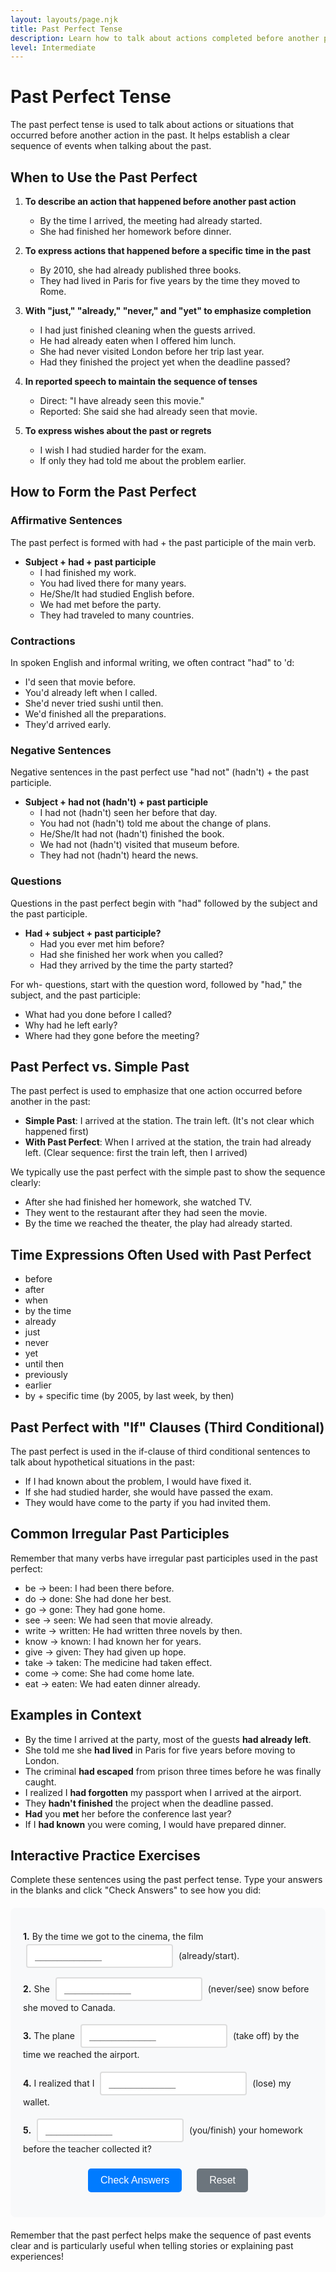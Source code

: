 ```yaml
---
layout: layouts/page.njk
title: Past Perfect Tense
description: Learn how to talk about actions completed before another past action.
level: Intermediate
---
```


# Past Perfect Tense

The past perfect tense is used to talk about actions or situations that occurred before another action in the past. It helps establish a clear sequence of events when talking about the past.

## When to Use the Past Perfect

1. **To describe an action that happened before another past action**
   - By the time I arrived, the meeting had already started.
   - She had finished her homework before dinner.

2. **To express actions that happened before a specific time in the past**
   - By 2010, she had already published three books.
   - They had lived in Paris for five years by the time they moved to Rome.

3. **With "just," "already," "never," and "yet" to emphasize completion**
   - I had just finished cleaning when the guests arrived.
   - He had already eaten when I offered him lunch.
   - She had never visited London before her trip last year.
   - Had they finished the project yet when the deadline passed?

4. **In reported speech to maintain the sequence of tenses**
   - Direct: "I have already seen this movie."
   - Reported: She said she had already seen that movie.

5. **To express wishes about the past or regrets**
   - I wish I had studied harder for the exam.
   - If only they had told me about the problem earlier.

## How to Form the Past Perfect

### Affirmative Sentences

The past perfect is formed with had + the past participle of the main verb.

- **Subject + had + past participle**
  - I had finished my work.
  - You had lived there for many years.
  - He/She/It had studied English before.
  - We had met before the party.
  - They had traveled to many countries.

### Contractions

In spoken English and informal writing, we often contract "had" to 'd:

- I'd seen that movie before.
- You'd already left when I called.
- She'd never tried sushi until then.
- We'd finished all the preparations.
- They'd arrived early.

### Negative Sentences

Negative sentences in the past perfect use "had not" (hadn't) + the past participle.

- **Subject + had not (hadn't) + past participle**
  - I had not (hadn't) seen her before that day.
  - You had not (hadn't) told me about the change of plans.
  - He/She/It had not (hadn't) finished the book.
  - We had not (hadn't) visited that museum before.
  - They had not (hadn't) heard the news.

### Questions

Questions in the past perfect begin with "had" followed by the subject and the past participle.

- **Had + subject + past participle?**
  - Had you ever met him before?
  - Had she finished her work when you called?
  - Had they arrived by the time the party started?

For wh- questions, start with the question word, followed by "had," the subject, and the past participle:

- What had you done before I called?
- Why had he left early?
- Where had they gone before the meeting?

## Past Perfect vs. Simple Past

The past perfect is used to emphasize that one action occurred before another in the past:

- **Simple Past**: I arrived at the station. The train left. (It's not clear which happened first)
- **With Past Perfect**: When I arrived at the station, the train had already left. (Clear sequence: first the train left, then I arrived)

We typically use the past perfect with the simple past to show the sequence clearly:

- After she had finished her homework, she watched TV.
- They went to the restaurant after they had seen the movie.
- By the time we reached the theater, the play had already started.

## Time Expressions Often Used with Past Perfect

- before
- after
- when
- by the time
- already
- just
- never
- yet
- until then
- previously
- earlier
- by + specific time (by 2005, by last week, by then)

## Past Perfect with "If" Clauses (Third Conditional)

The past perfect is used in the if-clause of third conditional sentences to talk about hypothetical situations in the past:

- If I had known about the problem, I would have fixed it.
- If she had studied harder, she would have passed the exam.
- They would have come to the party if you had invited them.

## Common Irregular Past Participles

Remember that many verbs have irregular past participles used in the past perfect:

- be → been: I had been there before.
- do → done: She had done her best.
- go → gone: They had gone home.
- see → seen: We had seen that movie already.
- write → written: He had written three novels by then.
- know → known: I had known her for years.
- give → given: They had given up hope.
- take → taken: The medicine had taken effect.
- come → come: She had come home late.
- eat → eaten: We had eaten dinner already.

## Examples in Context

- By the time I arrived at the party, most of the guests **had already left**.
- She told me she **had lived** in Paris for five years before moving to London.
- The criminal **had escaped** from prison three times before he was finally caught.
- I realized I **had forgotten** my passport when I arrived at the airport.
- They **hadn't finished** the project when the deadline passed.
- **Had** you **met** her before the conference last year?
- If I **had known** you were coming, I would have prepared dinner.

## Interactive Practice Exercises

Complete these sentences using the past perfect tense. Type your answers in the blanks and click "Check Answers" to see how you did:

<div class="interactive-exercise" id="past-perfect-exercise" data-exercise-id="past-perfect-intermediate">
  <div class="exercise-item">
    <p><strong>1.</strong> By the time we got to the cinema, the film <input type="text" class="fill-blank" data-answer="had already started" placeholder="____________"> (already/start).</p>
  </div>
  
  <div class="exercise-item">
    <p><strong>2.</strong> She <input type="text" class="fill-blank" data-answer="had never seen" placeholder="____________"> (never/see) snow before she moved to Canada.</p>
  </div>
  
  <div class="exercise-item">
    <p><strong>3.</strong> The plane <input type="text" class="fill-blank" data-answer="had taken off" placeholder="____________"> (take off) by the time we reached the airport.</p>
  </div>
  
  <div class="exercise-item">
    <p><strong>4.</strong> I realized that I <input type="text" class="fill-blank" data-answer="had lost" placeholder="____________"> (lose) my wallet.</p>
  </div>
  
  <div class="exercise-item">
    <p><strong>5.</strong> <input type="text" class="fill-blank" data-answer="Had you finished" placeholder="____________"> (you/finish) your homework before the teacher collected it?</p>
  </div>
  
  <div class="exercise-controls">
    <button onclick="checkAnswers('past-perfect-exercise')" class="check-btn">Check Answers</button>
    <button onclick="resetExercise('past-perfect-exercise')" class="reset-btn">Reset</button>
  </div>
  
  <div id="past-perfect-exercise-results" class="results-section" style="display: none;">
    <h4>Results:</h4>
    <p id="past-perfect-exercise-score"></p>
    <div id="past-perfect-exercise-feedback"></div>
  </div>
</div>

<script>
function checkAnswers(exerciseId) {
  const exercise = document.getElementById(exerciseId);
  const inputs = exercise.querySelectorAll('.fill-blank');
  const resultsDiv = document.getElementById(exerciseId + '-results');
  const scoreP = document.getElementById(exerciseId + '-score');
  const feedbackDiv = document.getElementById(exerciseId + '-feedback');
  
  let correct = 0;
  let total = inputs.length;
  let feedback = '';
  
  inputs.forEach((input, index) => {
    const userAnswer = input.value.trim().toLowerCase();
    const correctAnswer = input.dataset.answer.toLowerCase();
    
    // Remove previous styling
    input.classList.remove('correct', 'incorrect');
    
    if (userAnswer === correctAnswer) {
      input.classList.add('correct');
      correct++;
    } else {
      input.classList.add('incorrect');
      feedback += `<p><strong>Question ${index + 1}:</strong> Your answer: "${input.value}" | Correct answer: "${input.dataset.answer}"</p>`;
    }
  });
  
  // Show results
  resultsDiv.style.display = 'block';
  scoreP.textContent = `Score: ${correct}/${total} (${Math.round(correct/total*100)}%)`;
  
  if (correct === total) {
    feedbackDiv.innerHTML = '<p style="color: green; font-weight: bold;">Excellent! All answers are correct! 🎉</p>';
  } else {
    feedbackDiv.innerHTML = feedback;
  }
}

function resetExercise(exerciseId) {
  const exercise = document.getElementById(exerciseId);
  const inputs = exercise.querySelectorAll('.fill-blank');
  const resultsDiv = document.getElementById(exerciseId + '-results');
  
  inputs.forEach(input => {
    input.value = '';
    input.classList.remove('correct', 'incorrect');
  });
  
  resultsDiv.style.display = 'none';
}
</script>

<style>
.interactive-exercise {
  background: #f8f9fa;
  padding: 20px;
  border-radius: 8px;
  margin: 20px 0;
}

.exercise-item {
  margin: 15px 0;
  line-height: 1.6;
}

.fill-blank {
  border: 2px solid #ddd;
  padding: 8px 12px;
  border-radius: 4px;
  font-size: 16px;
  min-width: 120px;
  margin: 0 5px;
  transition: border-color 0.3s;
}

.fill-blank:focus {
  outline: none;
  border-color: #007bff;
}

.fill-blank.correct {
  border-color: #28a745;
  background-color: #d4edda;
}

.fill-blank.incorrect {
  border-color: #dc3545;
  background-color: #f8d7da;
}

.exercise-controls {
  margin: 20px 0;
  text-align: center;
}

.check-btn, .reset-btn {
  background: #007bff;
  color: white;
  border: none;
  padding: 10px 20px;
  border-radius: 5px;
  cursor: pointer;
  margin: 0 10px;
  font-size: 16px;
  transition: background-color 0.3s;
}

.check-btn:hover {
  background: #0056b3;
}

.reset-btn {
  background: #6c757d;
}

.reset-btn:hover {
  background: #5a6268;
}

.results-section {
  margin-top: 20px;
  padding: 15px;
  background: white;
  border-radius: 5px;
  border-left: 4px solid #007bff;
}

#feedback p {
  margin: 5px 0;
  padding: 5px;
  background: #fff3cd;
  border: 1px solid #ffeaa7;
  border-radius: 3px;
}
</style>

Remember that the past perfect helps make the sequence of past events clear and is particularly useful when telling stories or explaining past experiences!